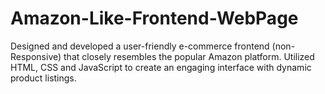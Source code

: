 # Amazon-Like-Frontend-WebPage
Designed and developed a user-friendly e-commerce frontend (non-Responsive) that closely resembles the popular Amazon platform. Utilized HTML, CSS and JavaScript to create an engaging interface with dynamic product listings.

